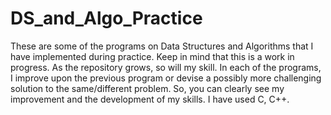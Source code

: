 # DS_and_Algo_Practice
These are some of the programs on Data Structures and Algorithms that I have implemented during practice.
Keep in mind that this is a work in progress. As the repository grows, so will my skill.
In each of the programs, I improve upon the previous program or devise a possibly more challenging solution to the same/different problem. So, you can clearly see my improvement and the development of my skills.
I have used C, C++.
